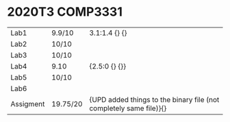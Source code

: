 # 2020T3 COMP3331 

| | | |
|--|--|--|
|Lab1|9.9/10|3.1:1.4 {} {}|
|Lab2|10/10||
|Lab3|10/10||
|Lab4|9.10|{2.5:0 {} {}}|
|Lab5|10/10||
|Lab6|||
|Assigment|19.75/20|{UPD added things to the binary file (not completely same file)}{}|
